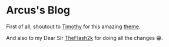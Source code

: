 # Arcus's Blog

First of all, shoutout to [Timothy](https://github.com/timlrx) for this amazing [theme](https://github.com/timlrx/tailwind-nextjs-starter-blog).

And also to my Dear Sir [TheFlash2k](https://github.com/theflash2k) for doing all the changes 😁.

